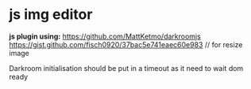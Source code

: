 # js img editor

**js plugin using:** https://github.com/MattKetmo/darkroomjs
  https://gist.github.com/fisch0920/37bac5e741eaec60e983 // for resize image

Darkroom initialisation should be put in a timeout as it need to wait dom ready
